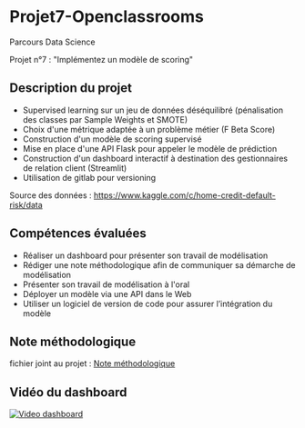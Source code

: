 # Projet7-Openclassrooms
Parcours Data Science

Projet n°7 : "Implémentez un modèle de scoring"

## Description du projet
* Supervised learning sur un jeu de données déséquilibré (pénalisation des classes par Sample Weights et SMOTE)
* Choix d'une métrique adaptée à un problème métier (F Beta Score)
* Construction d'un modèle de scoring supervisé
* Mise en place d'une API Flask pour appeler le modèle de prédiction 
* Construction d'un dashboard interactif à destination des gestionnaires de relation client (Streamlit)
* Utilisation de gitlab pour versioning

Source des données : https://www.kaggle.com/c/home-credit-default-risk/data

## Compétences évaluées
* Réaliser un dashboard pour présenter son travail de modélisation
* Rédiger une note méthodologique afin de communiquer sa démarche de modélisation
* Présenter son travail de modélisation à l'oral
* Déployer un modèle via une API dans le Web
* Utiliser un logiciel de version de code pour assurer l’intégration du modèle

## Note méthodologique

fichier joint au projet : [Note méthodologique](https://github.com/polo1093/P7_openclassroom/blob/7ae42ccd4132dbbc56aa6d505674e67317524ea3/P7.ipynb)

## Vidéo du dashboard 
[![Video dashboard](https://cdn.discordapp.com/attachments/949493355354677278/949493379409018920/unknown.png)](https://www.youtube.com/watch?v=gStczST6NIQ&t=12s&ab_channel=Kombo)

